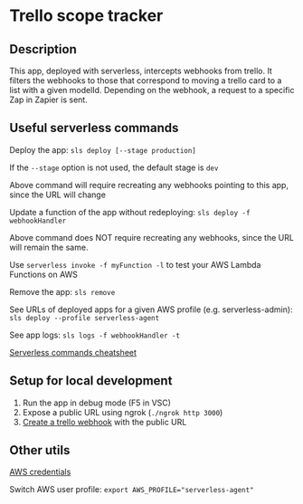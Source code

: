 # Trello scope tracker

## Description

This app, deployed with serverless, intercepts webhooks from trello. It filters the webhooks to those that correspond to moving a trello card to a list with a given modelId. Depending on the webhook, a request to a specific Zap in Zapier is sent.

## Useful serverless commands

Deploy the app: `sls deploy [--stage production]`

If the `--stage` option is not used, the default stage is `dev`

Above command will require recreating any webhooks pointing to this app, since the URL will change

Update a function of the app without redeploying: `sls deploy -f webhookHandler`

Above command does NOT require recreating any webhooks, since the URL will remain the same.

Use `serverless invoke -f myFunction -l` to test your AWS Lambda Functions on AWS

Remove the app: `sls remove`

See URLs of deployed apps for a given AWS profile (e.g. serverless-admin): `sls deploy --profile serverless-agent`

See app logs: `sls logs -f webhookHandler -t`

[Serverless commands cheatsheet](https://serverless.com/framework/docs/providers/aws/guide/workflow#cheat-sheet)

## Setup for local development

1. Run the app in debug mode (F5 in VSC)
2. Expose a public URL using ngrok (`./ngrok http 3000`)
3. [Create a trello webhook](https://developers.trello.com/reference#webhooks-2) with the public URL

## Other utils

[AWS credentials](https://serverless.com/framework/docs/providers/aws/guide/credentials/)

Switch AWS user profile: `export AWS_PROFILE="serverless-agent"`
